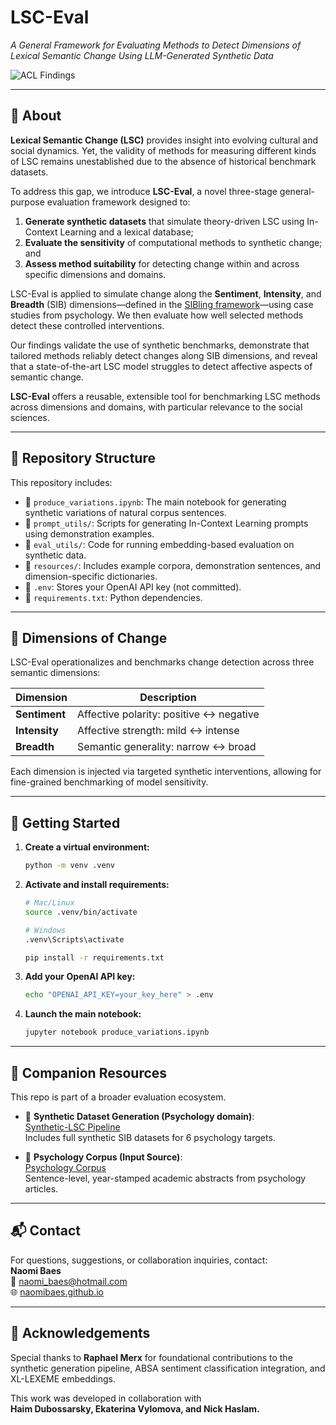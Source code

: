 # LSC-Eval  
*A General Framework for Evaluating Methods to Detect Dimensions of Lexical Semantic Change Using LLM-Generated Synthetic Data*

![ACL Findings](https://img.shields.io/badge/ACL%20Findings-Accepted-blueviolet)

---

## 📄 About

**Lexical Semantic Change (LSC)** provides insight into evolving cultural and social dynamics. Yet, the validity of methods for measuring different kinds of LSC remains unestablished due to the absence of historical benchmark datasets.  

To address this gap, we introduce **LSC-Eval**, a novel three-stage general-purpose evaluation framework designed to:
1. **Generate synthetic datasets** that simulate theory-driven LSC using In-Context Learning and a lexical database;
2. **Evaluate the sensitivity** of computational methods to synthetic change; and
3. **Assess method suitability** for detecting change within and across specific dimensions and domains.

LSC-Eval is applied to simulate change along the **Sentiment**, **Intensity**, and **Breadth** (SIB) dimensions—defined in the [SIBling framework](https://github.com/naomibaes/SIBling-framework)—using case studies from psychology. We then evaluate how well selected methods detect these controlled interventions.  

Our findings validate the use of synthetic benchmarks, demonstrate that tailored methods reliably detect changes along SIB dimensions, and reveal that a state-of-the-art LSC model struggles to detect affective aspects of semantic change.  

**LSC-Eval** offers a reusable, extensible tool for benchmarking LSC methods across dimensions and domains, with particular relevance to the social sciences.

---

## 📂 Repository Structure

This repository includes:

- 📁 `produce_variations.ipynb`: The main notebook for generating synthetic variations of natural corpus sentences.
- 📁 `prompt_utils/`: Scripts for generating In-Context Learning prompts using demonstration examples.
- 📁 `eval_utils/`: Code for running embedding-based evaluation on synthetic data.
- 📁 `resources/`: Includes example corpora, demonstration sentences, and dimension-specific dictionaries.
- 📄 `.env`: Stores your OpenAI API key (not committed).
- 📄 `requirements.txt`: Python dependencies.

---

## 🧪 Dimensions of Change

LSC-Eval operationalizes and benchmarks change detection across three semantic dimensions:

| Dimension  | Description |
|------------|-------------|
| **Sentiment**  | Affective polarity: positive ↔ negative |
| **Intensity**  | Affective strength: mild ↔ intense |
| **Breadth**    | Semantic generality: narrow ↔ broad |

Each dimension is injected via targeted synthetic interventions, allowing for fine-grained benchmarking of model sensitivity.

---

## 🚀 Getting Started

1. **Create a virtual environment:**
   ```bash
   python -m venv .venv
   ```

2. **Activate and install requirements:**
   ```bash
   # Mac/Linux
   source .venv/bin/activate

   # Windows
   .venv\Scripts\activate

   pip install -r requirements.txt
   ```

3. **Add your OpenAI API key:**
   ```bash
   echo "OPENAI_API_KEY=your_key_here" > .env
   ```

4. **Launch the main notebook:**
   ```bash
   jupyter notebook produce_variations.ipynb
   ```

---

## 🔗 Companion Resources

This repo is part of a broader evaluation ecosystem.

- 📁 **Synthetic Dataset Generation (Psychology domain)**:  
  [Synthetic-LSC Pipeline](https://github.com/naomibaes/Synthetic-LSC_pipeline)  
  Includes full synthetic SIB datasets for 6 psychology targets.

- 📁 **Psychology Corpus (Input Source)**:  
  [Psychology Corpus](https://github.com/naomibaes/psychology_corpus)  
  Sentence-level, year-stamped academic abstracts from psychology articles.

---

## 📬 Contact

For questions, suggestions, or collaboration inquiries, contact:  
**Naomi Baes**  
📧 naomi_baes@hotmail.com  
🌐 [naomibaes.github.io](https://naomibaes.github.io)

---

## 🙏 Acknowledgements

Special thanks to **Raphael Merx** for foundational contributions to the synthetic generation pipeline, ABSA sentiment classification integration, and XL-LEXEME embeddings.

This work was developed in collaboration with  
**Haim Dubossarsky, Ekaterina Vylomova, and Nick Haslam.**
